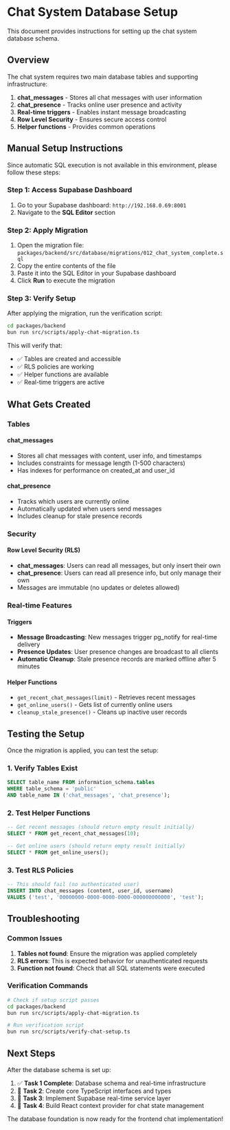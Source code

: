 # Chat System Database Setup

This document provides instructions for setting up the chat system database schema.

## Overview

The chat system requires two main database tables and supporting infrastructure:

1. **chat_messages** - Stores all chat messages with user information
2. **chat_presence** - Tracks online user presence and activity
3. **Real-time triggers** - Enables instant message broadcasting
4. **Row Level Security** - Ensures secure access control
5. **Helper functions** - Provides common operations

## Manual Setup Instructions

Since automatic SQL execution is not available in this environment, please follow these steps:

### Step 1: Access Supabase Dashboard

1. Go to your Supabase dashboard: `http://192.168.0.69:8001`
2. Navigate to the **SQL Editor** section

### Step 2: Apply Migration

1. Open the migration file: `packages/backend/src/database/migrations/012_chat_system_complete.sql`
2. Copy the entire contents of the file
3. Paste it into the SQL Editor in your Supabase dashboard
4. Click **Run** to execute the migration

### Step 3: Verify Setup

After applying the migration, run the verification script:

```bash
cd packages/backend
bun run src/scripts/apply-chat-migration.ts
```

This will verify that:
- ✅ Tables are created and accessible
- ✅ RLS policies are working
- ✅ Helper functions are available
- ✅ Real-time triggers are active

## What Gets Created

### Tables

#### chat_messages
- Stores all chat messages with content, user info, and timestamps
- Includes constraints for message length (1-500 characters)
- Has indexes for performance on created_at and user_id

#### chat_presence
- Tracks which users are currently online
- Automatically updated when users send messages
- Includes cleanup for stale presence records

### Security

#### Row Level Security (RLS)
- **chat_messages**: Users can read all messages, but only insert their own
- **chat_presence**: Users can read all presence info, but only manage their own
- Messages are immutable (no updates or deletes allowed)

### Real-time Features

#### Triggers
- **Message Broadcasting**: New messages trigger pg_notify for real-time delivery
- **Presence Updates**: User presence changes are broadcast to all clients
- **Automatic Cleanup**: Stale presence records are marked offline after 5 minutes

#### Helper Functions
- `get_recent_chat_messages(limit)` - Retrieves recent messages
- `get_online_users()` - Gets list of currently online users
- `cleanup_stale_presence()` - Cleans up inactive user records

## Testing the Setup

Once the migration is applied, you can test the setup:

### 1. Verify Tables Exist
```sql
SELECT table_name FROM information_schema.tables 
WHERE table_schema = 'public' 
AND table_name IN ('chat_messages', 'chat_presence');
```

### 2. Test Helper Functions
```sql
-- Get recent messages (should return empty result initially)
SELECT * FROM get_recent_chat_messages(10);

-- Get online users (should return empty result initially)
SELECT * FROM get_online_users();
```

### 3. Test RLS Policies
```sql
-- This should fail (no authenticated user)
INSERT INTO chat_messages (content, user_id, username) 
VALUES ('test', '00000000-0000-0000-0000-000000000000', 'test');
```

## Troubleshooting

### Common Issues

1. **Tables not found**: Ensure the migration was applied completely
2. **RLS errors**: This is expected behavior for unauthenticated requests
3. **Function not found**: Check that all SQL statements were executed

### Verification Commands

```bash
# Check if setup script passes
cd packages/backend
bun run src/scripts/apply-chat-migration.ts

# Run verification script
bun run src/scripts/verify-chat-setup.ts
```

## Next Steps

After the database schema is set up:

1. ✅ **Task 1 Complete**: Database schema and real-time infrastructure
2. 🔄 **Task 2**: Create core TypeScript interfaces and types
3. 🔄 **Task 3**: Implement Supabase real-time service layer
4. 🔄 **Task 4**: Build React context provider for chat state management

The database foundation is now ready for the frontend chat implementation!
</content>